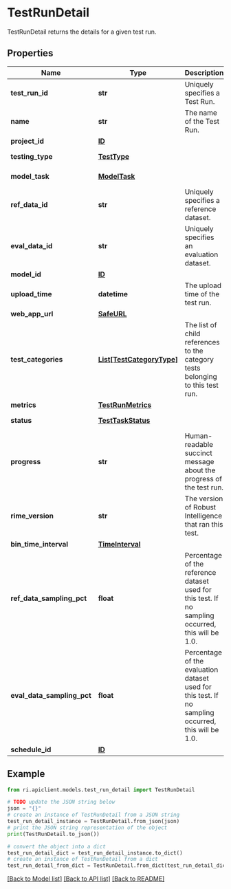 # TestRunDetail

TestRunDetail returns the details for a given test run.

## Properties

Name | Type | Description | Notes
------------ | ------------- | ------------- | -------------
**test_run_id** | **str** | Uniquely specifies a Test Run. | [optional] 
**name** | **str** | The name of the Test Run. | [optional] 
**project_id** | [**ID**](ID.md) |  | [optional] 
**testing_type** | [**TestType**](TestType.md) |  | [optional] [default to TestType.STRESS_TESTING_UNSPECIFIED]
**model_task** | [**ModelTask**](ModelTask.md) |  | [optional] [default to ModelTask.UNSPECIFIED]
**ref_data_id** | **str** | Uniquely specifies a reference dataset. | [optional] 
**eval_data_id** | **str** | Uniquely specifies an evaluation dataset. | [optional] 
**model_id** | [**ID**](ID.md) |  | [optional] 
**upload_time** | **datetime** | The upload time of the test run. | [optional] 
**web_app_url** | [**SafeURL**](SafeURL.md) |  | [optional] 
**test_categories** | [**List[TestCategoryType]**](TestCategoryType.md) | The list of child references to the category tests belonging to this test run. | [optional] 
**metrics** | [**TestRunMetrics**](TestRunMetrics.md) |  | [optional] 
**status** | [**TestTaskStatus**](TestTaskStatus.md) |  | [optional] [default to TestTaskStatus.UNSPECIFIED]
**progress** | **str** | Human-readable succinct message about the progress of the test run. | [optional] 
**rime_version** | **str** | The version of Robust Intelligence that ran this test. | [optional] 
**bin_time_interval** | [**TimeInterval**](TimeInterval.md) |  | [optional] 
**ref_data_sampling_pct** | **float** | Percentage of the reference dataset used for this test. If no sampling occurred, this will be 1.0. | [optional] 
**eval_data_sampling_pct** | **float** | Percentage of the evaluation dataset used for this test. If no sampling occurred, this will be 1.0. | [optional] 
**schedule_id** | [**ID**](ID.md) |  | [optional] 

## Example

```python
from ri.apiclient.models.test_run_detail import TestRunDetail

# TODO update the JSON string below
json = "{}"
# create an instance of TestRunDetail from a JSON string
test_run_detail_instance = TestRunDetail.from_json(json)
# print the JSON string representation of the object
print(TestRunDetail.to_json())

# convert the object into a dict
test_run_detail_dict = test_run_detail_instance.to_dict()
# create an instance of TestRunDetail from a dict
test_run_detail_from_dict = TestRunDetail.from_dict(test_run_detail_dict)
```
[[Back to Model list]](../README.md#documentation-for-models) [[Back to API list]](../README.md#documentation-for-api-endpoints) [[Back to README]](../README.md)

